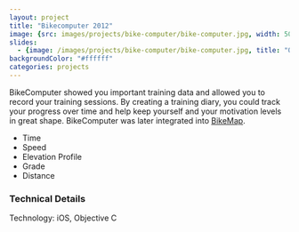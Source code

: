 ```yaml
---
layout: project
title: "Bikecomputer 2012"
image: {src: images/projects/bike-computer/bike-computer.jpg, width: 500, height: 281, title: "Bike Computer Screenshots"}
slides:
  - {image: /images/projects/bike-computer/bike-computer.jpg, title: "Onato Crystal Configurator Overview"}
backgroundColor: "#ffffff"
categories: projects
---
```

BikeComputer showed you important training data and allowed you to record your training sessions. By creating a training diary, you could track your progress over time and help keep yourself and your motivation levels in great shape. BikeComputer was later integrated into [BikeMap](https://www.bikemap.net/).

* Time 
* Speed 
* Elevation Profile 
* Grade 
* Distance 

### Technical Details
Technology: iOS, Objective C
